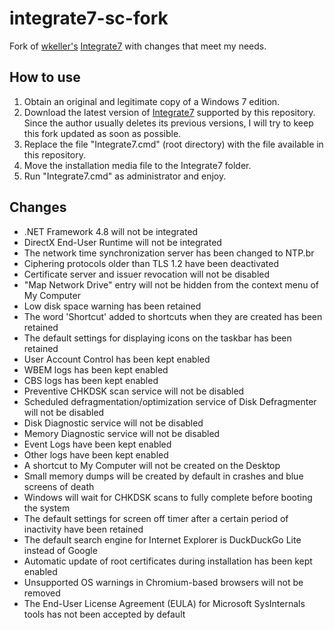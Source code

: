 # integrate7-sc-fork
Fork of [wkeller's](https://forums.mydigitallife.net/members/wkeller.190847) [Integrate7](https://forums.mydigitallife.net/threads/integrate7-script-%E2%80%93-automatically-slipstream-updates-and-drivers-up-to-08-2023.78722) with changes that meet my needs.

## How to use
1. Obtain an original and legitimate copy of a Windows 7 edition.
2. Download the latest version of [Integrate7](https://forums.mydigitallife.net/threads/integrate7-script-%E2%80%93-automatically-slipstream-updates-and-drivers-up-to-08-2023.78722) supported by this repository. Since the author usually deletes its previous versions, I will try to keep this fork updated as soon as possible.
3. Replace the file "Integrate7.cmd" (root directory) with the file available in this repository.
4. Move the installation media file to the Integrate7 folder.
5. Run "Integrate7.cmd" as administrator and enjoy.

## Changes
- .NET Framework 4.8 will not be integrated
- DirectX End-User Runtime will not be integrated
- The network time synchronization server has been changed to NTP.br
- Ciphering protocols older than TLS 1.2 have been deactivated
- Certificate server and issuer revocation will not be disabled
- "Map Network Drive" entry will not be hidden from the context menu of My Computer
- Low disk space warning has been retained
- The word 'Shortcut' added to shortcuts when they are created has been retained
- The default settings for displaying icons on the taskbar has been retained
- User Account Control has been kept enabled
- WBEM logs has been kept enabled
- CBS logs has been kept enabled
- Preventive CHKDSK scan service will not be disabled
- Scheduled defragmentation/optimization service of Disk Defragmenter will not be disabled
- Disk Diagnostic service will not be disabled
- Memory Diagnostic service will not be disabled
- Event Logs have been kept enabled
- Other logs have been kept enabled
- A shortcut to My Computer will not be created on the Desktop
- Small memory dumps will be created by default in crashes and blue screens of death
- Windows will wait for CHKDSK scans to fully complete before booting the system
- The default settings for screen off timer after a certain period of inactivity have been retained
- The default search engine for Internet Explorer is DuckDuckGo Lite instead of Google
- Automatic update of root certificates during installation has been kept enabled
- Unsupported OS warnings in Chromium-based browsers will not be removed
- The End-User License Agreement (EULA) for Microsoft SysInternals tools has not been accepted by default
